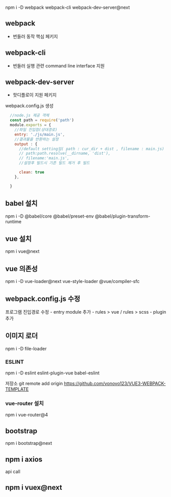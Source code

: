 npm i -D webpack webpack-cli webpack-dev-server@next

## webpack
 - 번들러 동작 핵심 페키지
## webpack-cli
 - 번들러 실행 관련 command line interface 지원

 ## webpack-dev-server
 - 핫디플로이 지원 페키지


webpack.config.js 생성

```javascript
  //node.js 제공 객체
  const path = require('path')
  module.exports = {
    //파일 진입점(상대경로)
    entry: './js/main.js',
    //결과물을 반환하는 설정
    output : {
      //default setting임( path : cur_dir + dist , filename : main.js)
      // path:path.resolve(__dirname, 'dist'),
      // filename:'main.js',
      //설정후 빌드시 기존 빌드 제거 후 빌드

      clean: true
    },

  }
```

## babel 설치
npm i -D @babel/core @babel/preset-env @babel/plugin-transform-runtime


## vue 설치
npm i vue@next

## vue 의존성
npm i -D vue-loader@next vue-style-loader @vue/compiler-sfc

##  webpack.config.js  수정
프로그램 진입경로 수정 - entry
module 추가 - rules > vue / rules > scss - plugin 추가

## 이미지 로더
npm i -D file-loader

### ESLINT
npm i -D eslint eslint-plugin-vue babel-eslint

저장소
git remote add origin https://github.com/vonovo123/VUE3-WEBPACK-TEMPLATE

### vue-router 설치
npm i vue-router@4

## bootstrap 
 npm i bootstrap@next

 ## npm i axios
 api call

 ## npm i vuex@next